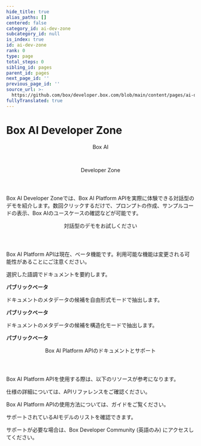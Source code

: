 ```yaml
---
hide_title: true
alias_paths: []
centered: false
category_id: ai-dev-zone
subcategory_id: null
is_index: true
id: ai-dev-zone
rank: 0
type: page
total_steps: 0
sibling_id: pages
parent_id: pages
next_page_id: ''
previous_page_id: ''
source_url: >-
  https://github.com/box/developer.box.com/blob/main/content/pages/ai-dev-zone/index.md
fullyTranslated: true
---
```

# Box AI Developer Zone

<Centered wide id="ai-developer-zone">

<HeroImage type="AiDevZone" imageWidth="548" imageHeight="493">

<Header>

Box AI

</br>

Developer Zone

</Header>

Box AI Developer Zoneでは、Box AI Platform APIを実際に体験できる対話型のデモを紹介します。数回クリックするだけで、プロンプトの作成、サンプルコードの表示、Box AIのユースケースの確認などが可能です。

</HeroImage>

</Centered>

<Centered mid>

<Header>

対話型のデモをお試しください

</Header>

<p style="text-align: left; margin-left: 0;">

Box AI Platform APIは現在、ベータ機能です。利用可能な機能は変更される可能性があることにご注意ください。

</p>

<TileGrid rows="3">

<Tile type="ai" title="要約を取得する" href="/ai-dev-zone-summary">

選択した語調でドキュメントを要約します。

<strong style="background-color: #e8e8e8">

パブリックベータ

</strong>

</Tile>

<Tile type="ai" title="メタデータの抽出" href="/ai-dev-zone-metadata">

ドキュメントのメタデータの候補を自由形式モードで抽出します。

<strong style="background-color: #e8e8e8">

パブリックベータ

</strong>

</Tile>

<Tile type="ai" title="構造化メタデータの抽出" href="/ai-dev-zone-metadata-structured">

ドキュメントのメタデータの候補を構造化モードで抽出します。

<strong style="background-color: #e8e8e8">

パブリックベータ

</strong>

</Tile>

<!-- <Tile disabled type="ai" title="Ask questions" >

Ask Box AI about the document to get the details. Demo coming soon!

<strong style="background-color: #e8e8e8">

Public beta

</strong>

</Tile>

 -->

</TileGrid>

</Centered>

<Centered mid>

<Header>

Box AI Platform APIのドキュメントとサポート

</Header>

<p style="text-align: left; margin-left: 0;">

Box AI Platform APIを使用する際は、以下のリソースが参考になります。

</p>

<TileGrid rows="4">

<Tile type="document" title="AI APIリファレンス" href="/reference/resources/ai-response/">

仕様の詳細については、APIリファレンスをご確認ください。

</Tile>

<Tile type="leaflet" title="開発者向けガイド" href="/guides/box-ai/">

Box AI Platform APIの使用方法については、ガイドをご覧ください。

</Tile>

<Tile type="tuning" title="サポートされているAIモデル" href="/guides/box-ai/supported-models/">

サポートされているAIモデルのリストを確認できます。

</Tile>

<Tile type="speech-bubble" title="サポート" href="https://community.box.com/">

サポートが必要な場合は、Box Developer Community (英語のみ) にアクセスしてください。

</Tile>

</TileGrid>

</Centered>
